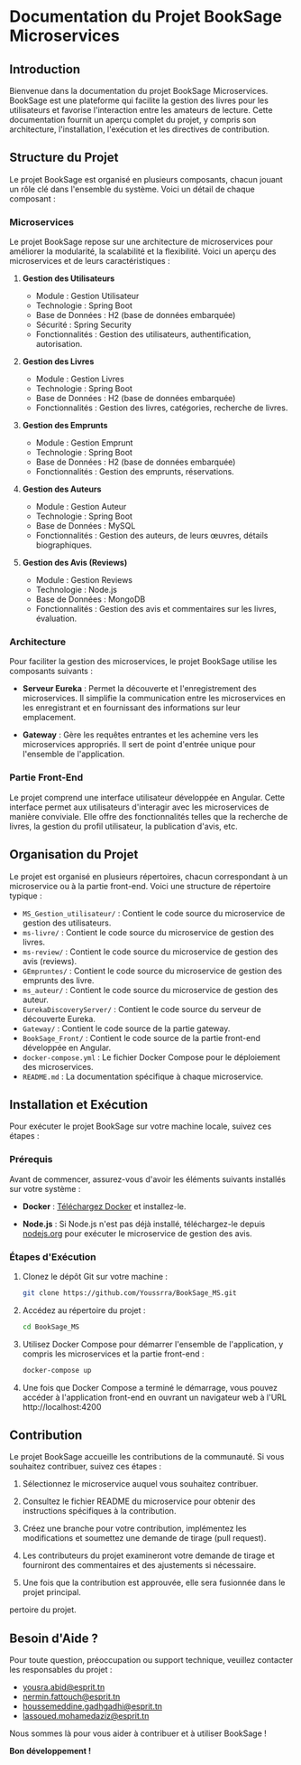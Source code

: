 # Documentation du Projet BookSage Microservices

## Introduction
Bienvenue dans la documentation du projet BookSage Microservices. BookSage est une plateforme qui facilite la gestion des livres pour les utilisateurs et favorise l'interaction entre les amateurs de lecture. Cette documentation fournit un aperçu complet du projet, y compris son architecture, l'installation, l'exécution et les directives de contribution.

## Structure du Projet
Le projet BookSage est organisé en plusieurs composants, chacun jouant un rôle clé dans l'ensemble du système. Voici un détail de chaque composant :

### Microservices
Le projet BookSage repose sur une architecture de microservices pour améliorer la modularité, la scalabilité et la flexibilité. Voici un aperçu des microservices et de leurs caractéristiques :

1. **Gestion des Utilisateurs**
   - Module : Gestion Utilisateur
   - Technologie : Spring Boot
   - Base de Données : H2 (base de données embarquée)
   - Sécurité : Spring Security
   - Fonctionnalités : Gestion des utilisateurs, authentification, autorisation.

2. **Gestion des Livres**
   - Module : Gestion Livres
   - Technologie : Spring Boot
   - Base de Données : H2 (base de données embarquée)
   - Fonctionnalités : Gestion des livres, catégories, recherche de livres.

3. **Gestion des Emprunts**
   - Module : Gestion Emprunt
   - Technologie : Spring Boot
   - Base de Données : H2 (base de données embarquée)
   - Fonctionnalités : Gestion des emprunts, réservations.

4. **Gestion des Auteurs**
   - Module : Gestion Auteur
   - Technologie : Spring Boot
   - Base de Données : MySQL
   - Fonctionnalités : Gestion des auteurs, de leurs œuvres, détails biographiques.

5. **Gestion des Avis (Reviews)**
   - Module : Gestion Reviews
   - Technologie : Node.js
   - Base de Données : MongoDB
   - Fonctionnalités : Gestion des avis et commentaires sur les livres, évaluation.

### Architecture
Pour faciliter la gestion des microservices, le projet BookSage utilise les composants suivants :

- **Serveur Eureka** : Permet la découverte et l'enregistrement des microservices. Il simplifie la communication entre les microservices en les enregistrant et en fournissant des informations sur leur emplacement.

- **Gateway** : Gère les requêtes entrantes et les achemine vers les microservices appropriés. Il sert de point d'entrée unique pour l'ensemble de l'application.

### Partie Front-End
Le projet comprend une interface utilisateur développée en Angular. Cette interface permet aux utilisateurs d'interagir avec les microservices de manière conviviale. Elle offre des fonctionnalités telles que la recherche de livres, la gestion du profil utilisateur, la publication d'avis, etc.

## Organisation du Projet
Le projet est organisé en plusieurs répertoires, chacun correspondant à un microservice ou à la partie front-end. Voici une structure de répertoire typique :

- `MS_Gestion_utilisateur/` : Contient le code source du microservice de gestion des utilisateurs.
- `ms-livre/` : Contient le code source du microservice de gestion des livres.
- `ms-review/` : Contient le code source du microservice de gestion des avis (reviews).
- `GEmpruntes/` : Contient le code source du microservice de gestion des emprunts des livre.
- `ms_auteur/` : Contient le code source du microservice de gestion des auteur.
- `EurekaDiscoveryServer/` : Contient le code source du serveur de découverte Eureka.
- `Gateway/` : Contient le code source de la partie gateway.
- `BookSage_Front/` : Contient le code source de la partie front-end développée en Angular.
- `docker-compose.yml` : Le fichier Docker Compose pour le déploiement des microservices.
- `README.md` : La documentation spécifique à chaque microservice.

## Installation et Exécution
Pour exécuter le projet BookSage sur votre machine locale, suivez ces étapes :

### Prérequis
Avant de commencer, assurez-vous d'avoir les éléments suivants installés sur votre système :

- **Docker** : [Téléchargez Docker](https://www.docker.com/) et installez-le.

- **Node.js** : Si Node.js n'est pas déjà installé, téléchargez-le depuis [nodejs.org](https://nodejs.org/) pour exécuter le microservice de gestion des avis.

### Étapes d'Exécution
1. Clonez le dépôt Git sur votre machine :

   ```bash
   git clone https://github.com/Youssrra/BookSage_MS.git

2. Accédez au répertoire du projet :

   ```bash
   cd BookSage_MS
   ```

3. Utilisez Docker Compose pour démarrer l'ensemble de l'application, y compris les microservices et la partie front-end :

   ```bash
   docker-compose up
   ```

4. Une fois que Docker Compose a terminé le démarrage, vous pouvez accéder à l'application front-end en ouvrant un navigateur web à l'URL http://localhost:4200
   
## Contribution
Le projet BookSage accueille les contributions de la communauté. Si vous souhaitez contribuer, suivez ces étapes :

1. Sélectionnez le microservice auquel vous souhaitez contribuer.

2. Consultez le fichier README du microservice pour obtenir des instructions spécifiques à la contribution.

3. Créez une branche pour votre contribution, implémentez les modifications et soumettez une demande de tirage (pull request).

4. Les contributeurs du projet examineront votre demande de tirage et fourniront des commentaires et des ajustements si nécessaire.

5. Une fois que la contribution est approuvée, elle sera fusionnée dans le projet principal.

pertoire du projet.

## Besoin d'Aide ?
Pour toute question, préoccupation ou support technique, veuillez contacter les responsables du projet :

- yousra.abid@esprit.tn
- nermin.fattouch@esprit.tn
- houssemeddine.gadhgadhi@esprit.tn
- lassoued.mohamedaziz@esprit.tn

Nous sommes là pour vous aider à contribuer et à utiliser BookSage !

**Bon développement !**

